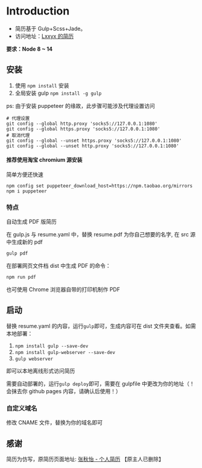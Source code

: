 # Introduction

- 简历基于 Gulp+Scss+Jade。
- 访问地址：[Lxxyx 的简历](https://resume.lxxyx.cn)

**要求：Node 8 ~ 14** 

## 安装

1. 使用 `npm install` 安装
2. 全局安装 gulp `npm install -g gulp`

ps: 由于安装 puppeteer 的缘故，此步骤可能涉及代理设置访问

```
# 代理设置
git config --global http.proxy 'socks5://127.0.0.1:1080'
git config --global https.proxy 'socks5://127.0.0.1:1080'
# 取消代理
git config --global --unset https.proxy 'socks5://127.0.0.1:1080'
git config --global --unset http.proxy 'socks5://127.0.0.1:1080'
```

#### 推荐使用淘宝 chromium 源安装

简单方便还快速

```
npm config set puppeteer_download_host=https://npm.taobao.org/mirrors
npm i puppeteer
```

### 特点

自动生成 PDF 版简历

在 gulp.js 与 resume.yaml 中，替换 resume.pdf 为你自己想要的名字, 在 src 源中生成新的 pdf

```bash
gulp pdf
```

在部署网页文件档 dist 中生成 PDF 的命令：

```bash
npm run pdf
```

也可使用 Chrome 浏览器自带的打印机制作 PDF

## 启动

替换 resume.yaml 的内容，运行`gulp`即可，生成内容可在 dist 文件夹查看。如需本地部署：

1. `npm install gulp --save-dev`
2. `npm install gulp-webserver --save-dev`
3. `gulp webserver`

即可以本地离线形式访问简历

需要自动部署的，运行`gulp deploy`即可，需要在 gulpfile 中更改为你的地址（！会抹去你 github pages 内容，请确认后使用！）

### 自定义域名

修改 CNAME 文件，替换为你的域名即可

## 感谢

简历为仿写，原简历页面地址: [张秋怡 - 个人简历](https://joyeecheung.github.io/resume/) 【原主人已删除】
